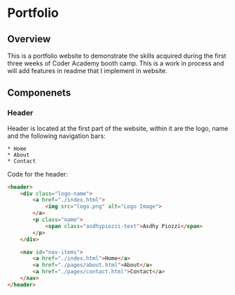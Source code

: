 # Portfolio

## Overview
This is a portfolio website to demonstrate the skills acquired during the first three weeks of Coder Academy booth camp. This is a work in process and will add features in readme that I implement in website.

## Componenets

### Header
Header is located at the first part of the website, within it are the logo, name and the following navigation bars:

    * Home
    * About
    * Contact

Code for the header:

```html
<header>
    <div class="logo-name">
        <a href="./index.html">
            <img src="logo.png" alt="Logo Image">
        </a>
        <p class="name">
            <span class="asdhypiozzi-text">Asdhy Piozzi</span>
        </p>
    </div>

    <nav id="nav-items">
        <a href="./index.html">Home</a>
        <a href="./pages/about.html">About</a>
        <a href="./pages/contact.html">Contact</a>
    </nav>
</header>
```

